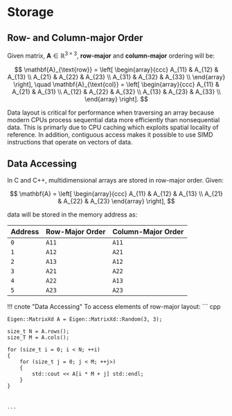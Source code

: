# Storage

## Row- and Column-major Order

Given matrix, $\mathbf{A} \in \mathbb{R}^{3 \times 3}$, **row-major** and **column-major** ordering will be:

$$
\mathbf{A}_{\text{row}} = 
\left[
\begin{array}{ccc}
A_{11} & A_{12} & A_{13} \\
A_{21} & A_{22} & A_{23} \\
A_{31} & A_{32} & A_{33} \\
\end{array}
\right], \quad
\mathbf{A}_{\text{col}} = 
\left[
\begin{array}{ccc}
A_{11} & A_{21} & A_{31} \\
A_{12} & A_{22} & A_{32} \\
A_{13} & A_{23} & A_{33} \\
\end{array}
\right].
$$

Data layout is critical for performance when traversing an array because modern CPUs process sequential data more efficiently than nonsequential data. This is primarly due to CPU caching which exploits spatial locality of reference. In addition, contiguous access makes it possible to use SIMD instructions that operate on vectors of data.

## Data Accessing

In C and C++, multidimensional arrays are stored in row-major order. Given:

$$
\mathbf{A} =
\left[
\begin{array}{ccc}
A_{11} & A_{12} & A_{13} \\
A_{21} & A_{22} & A_{23}
\end{array}
\right],
$$

data will be stored in the memory address as:

| Address   | Row-Major Order | Column-Major Order |
| --------- | --------------- | ------------------ |
| `0`       | `A11`           | `A11`              |
| `1`       | `A12`           | `A21`              |
| `2`       | `A13`           | `A12`              |
| `3`       | `A21`           | `A22`              |
| `4`       | `A22`           | `A13`              |
| `5`       | `A23`           | `A23`              |

!!! cnote "Data Accessing"
    To access elements of row-major layout:
    ``` cpp

    Eigen::MatrixXd A = Eigen::MatrixXd::Random(3, 3);

    size_t N = A.rows();
    size_T M = A.cols();

    for (size_t i = 0; i < N; ++i)
    {
        for (size_t j = 0; j < M; ++j>)
        {
            std::cout << A[i * M + j] std::endl;
        }
    }



    ```

